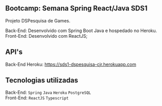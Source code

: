 ## Bootcamp: Semana Spring React/Java SDS1

Projeto DSPesquisa de Games. 

Back-End: Desenvolvido com Spring Boot Java e hospedado no Heroku.<br>
Front-End: Desenvolvido com ReactJS;<br>



## API's

Back-End Heroku: https://sds1-dspesquisa-cjr.herokuapp.com



## Tecnologias utilizadas

  Back-End: `Spring` `Java` `Heroku` `PostgreSQL` <br>
  Front-End: `ReactJS` `Typescript`<br>
  
  
 